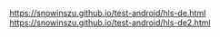 

https://snowinszu.github.io/test-android/hls-de.html
https://snowinszu.github.io/test-android/hls-de2.html
